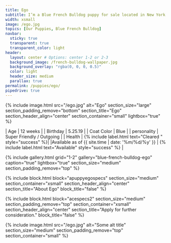 ```yaml
---
title: Ego
subtitle: I’m a Blue French Bulldog puppy for sale located in New York City. And not just a regular Blue, i'm the **cutest** blue you'll ever see.
width: xsmall
image: /ego.jpg
topics: [Our Puppies, Blue French Bulldog]
navbar:
  sticky: true
  transparent: true
  transparent_color: light
header:
  layout: center # Options: center 1-2 or 2-3
  background_image: /french-bulldog-wallpaper.jpg
  background_overlay: "rgba(0, 0, 0, 0.5)"
  color: light
  header_size: medium
  parallax: true
permalink: /puppies/ego/
pipedrive: true
---
```


{% include image.html 
	src="/ego.jpg"
  alt="Ego"
  section_size="large"
  section_padding_remove="bottom"
  section_title="Ego"
  section_header_align="center"
  section_container="small"
  lightbox="true"
%}



| Age     | 12 weeks  |
| Birthday     | 5.25.19   |
| Coat Color     | Blue   |
| personality     | Super Friendly / Outgoing  |
| Health     |  {% include label.html text="Cleared " style="success" %}|
|Available as of {{ site.time | date: '%m/%d/%y' }}  | {% include label.html text="Available" style="success" %} |

{% include gallery.html 
	grid="1-2"
	gallery="blue-french-bulldog-ego"
	caption="true"
	lightbox="true"
  section_size="medium"
  section_padding_remove="top"
%}

{% include block.html 
  block="apuppyegospecs"
  section_size="medium"
  section_container="xsmall"
  section_header_align="center"
  section_title="About Ego"
  block_title="false"
%}


{% include block.html 
  block="acespecs2"
  section_size="medium"
  section_padding_remove="top"
  section_container="xsmall"
  section_header_align="center"
  section_title="Apply for further consideration."
  block_title="false"
%}

{% include image.html 
	src="/ego.jpg"
  alt="Some alt title"
  section_size="medium"
  section_padding_remove="top"
  section_container="small"
%}